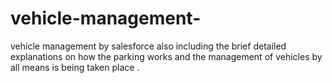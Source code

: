 # vehicle-management-
vehicle management by salesforce also including the brief detailed explanations on how the parking works and the management of vehicles by all means is being taken place .

